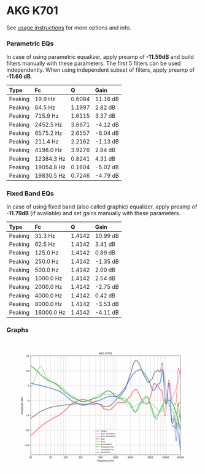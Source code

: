 # AKG K701
See [usage instructions](https://github.com/jaakkopasanen/AutoEq#usage) for more options and info.

### Parametric EQs
In case of using parametric equalizer, apply preamp of **-11.59dB** and build filters manually
with these parameters. The first 5 filters can be used independently.
When using independent subset of filters, apply preamp of **-11.60 dB**.

| Type    | Fc         |      Q | Gain     |
|:--------|:-----------|:-------|:---------|
| Peaking | 19.9 Hz    | 0.6084 | 11.16 dB |
| Peaking | 64.5 Hz    | 1.1997 | 2.82 dB  |
| Peaking | 715.9 Hz   | 1.6115 | 3.37 dB  |
| Peaking | 2452.5 Hz  | 3.6671 | -4.12 dB |
| Peaking | 6575.2 Hz  | 2.6557 | -6.04 dB |
| Peaking | 211.4 Hz   | 2.2162 | -1.13 dB |
| Peaking | 4198.0 Hz  | 3.9276 | 2.84 dB  |
| Peaking | 12384.3 Hz | 0.8241 | 4.31 dB  |
| Peaking | 19054.8 Hz | 0.1604 | -5.02 dB |
| Peaking | 19830.5 Hz | 0.7246 | -4.79 dB |

### Fixed Band EQs
In case of using fixed band (also called graphic) equalizer, apply preamp of **-11.79dB**
(if available) and set gains manually with these parameters.

| Type    | Fc         |      Q | Gain     |
|:--------|:-----------|:-------|:---------|
| Peaking | 31.3 Hz    | 1.4142 | 10.99 dB |
| Peaking | 62.5 Hz    | 1.4142 | 3.41 dB  |
| Peaking | 125.0 Hz   | 1.4142 | 0.89 dB  |
| Peaking | 250.0 Hz   | 1.4142 | -1.35 dB |
| Peaking | 500.0 Hz   | 1.4142 | 2.00 dB  |
| Peaking | 1000.0 Hz  | 1.4142 | 2.54 dB  |
| Peaking | 2000.0 Hz  | 1.4142 | -2.75 dB |
| Peaking | 4000.0 Hz  | 1.4142 | 0.42 dB  |
| Peaking | 8000.0 Hz  | 1.4142 | -3.53 dB |
| Peaking | 16000.0 Hz | 1.4142 | -4.11 dB |

### Graphs
![](./AKG%20K701.png)